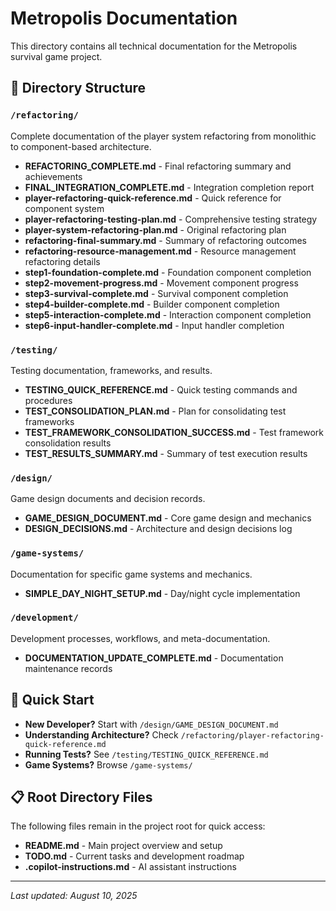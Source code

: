 # Metropolis Documentation

This directory contains all technical documentation for the Metropolis survival game project.

## 📁 Directory Structure

### `/refactoring/`
Complete documentation of the player system refactoring from monolithic to component-based architecture.

- **REFACTORING_COMPLETE.md** - Final refactoring summary and achievements
- **FINAL_INTEGRATION_COMPLETE.md** - Integration completion report
- **player-refactoring-quick-reference.md** - Quick reference for component system
- **player-refactoring-testing-plan.md** - Comprehensive testing strategy
- **player-system-refactoring-plan.md** - Original refactoring plan
- **refactoring-final-summary.md** - Summary of refactoring outcomes
- **refactoring-resource-management.md** - Resource management refactoring details
- **step1-foundation-complete.md** - Foundation component completion
- **step2-movement-progress.md** - Movement component progress
- **step3-survival-complete.md** - Survival component completion  
- **step4-builder-complete.md** - Builder component completion
- **step5-interaction-complete.md** - Interaction component completion
- **step6-input-handler-complete.md** - Input handler completion

### `/testing/`
Testing documentation, frameworks, and results.

- **TESTING_QUICK_REFERENCE.md** - Quick testing commands and procedures
- **TEST_CONSOLIDATION_PLAN.md** - Plan for consolidating test frameworks
- **TEST_FRAMEWORK_CONSOLIDATION_SUCCESS.md** - Test framework consolidation results
- **TEST_RESULTS_SUMMARY.md** - Summary of test execution results

### `/design/`
Game design documents and decision records.

- **GAME_DESIGN_DOCUMENT.md** - Core game design and mechanics
- **DESIGN_DECISIONS.md** - Architecture and design decisions log

### `/game-systems/`
Documentation for specific game systems and mechanics.

- **SIMPLE_DAY_NIGHT_SETUP.md** - Day/night cycle implementation

### `/development/`
Development processes, workflows, and meta-documentation.

- **DOCUMENTATION_UPDATE_COMPLETE.md** - Documentation maintenance records

## 🚀 Quick Start

- **New Developer?** Start with `/design/GAME_DESIGN_DOCUMENT.md`
- **Understanding Architecture?** Check `/refactoring/player-refactoring-quick-reference.md`
- **Running Tests?** See `/testing/TESTING_QUICK_REFERENCE.md`
- **Game Systems?** Browse `/game-systems/`

## 📋 Root Directory Files

The following files remain in the project root for quick access:

- **README.md** - Main project overview and setup
- **TODO.md** - Current tasks and development roadmap
- **.copilot-instructions.md** - AI assistant instructions

---

*Last updated: August 10, 2025*
